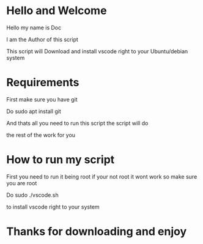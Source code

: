 # Hello and Welcome 

Hello my name is Doc 

I am the Author of this script 


This script will Download and install vscode right to your Ubuntu/debian system 


# Requirements

First make sure you have git

Do sudo apt install git

And thats all you need to run this script the script will do 

the rest of the work for you 

# How to run my script 

First you need to run it being root if your not root it wont work so 
make sure you are root

Do sudo ./vscode.sh 

to install vscode right to your system 

 
 # Thanks for downloading and enjoy 
